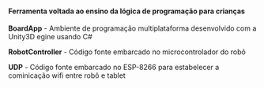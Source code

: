 ####  Ferramenta voltada ao ensino da lógica de programação para crianças

**BoardApp** - Ambiente de programação multiplataforma desenvolvido com a Unity3D egine usando C#

**RobotController** - Código fonte embarcado no microcontrolador do robô

**UDP** - Código fonte embarcado no ESP-8266 para estabelecer a cominicação wifi entre robô e tablet
